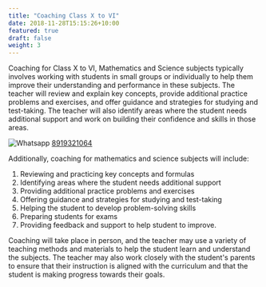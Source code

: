 ```yaml
---
title: "Coaching Class X to VI"
date: 2018-11-28T15:15:26+10:00
featured: true
draft: false
weight: 3
---
```


Coaching for Class X to VI, Mathematics and Science subjects typically involves working with students in small groups or individually to help them improve their understanding and performance in these subjects. The teacher will review and explain key concepts, provide additional practice problems and exercises, and offer guidance and strategies for studying and test-taking. The teacher will also identify areas where the student needs additional support and work on building their confidence and skills in those areas.

![Whatsapp](../../images/social/whatsapp-small.svg) [8919321064](https://wa.me/918919321064?text=Hi%20I%20am%20interested%20in%20School%20Coaching%20)


Additionally, coaching for mathematics and science subjects will include:

1) Reviewing and practicing key concepts and formulas
2) Identifying areas where the student needs additional support
3) Providing additional practice problems and exercises
4) Offering guidance and strategies for studying and test-taking
5) Helping the student to develop problem-solving skills
6) Preparing students for exams
7) Providing feedback and support to help student to improve.

Coaching will take place in person, and the teacher may use a variety of teaching methods and materials to help the student learn and understand the subjects. The teacher may also work closely with the student's parents to ensure that their instruction is aligned with the curriculum and that the student is making progress towards their goals.





